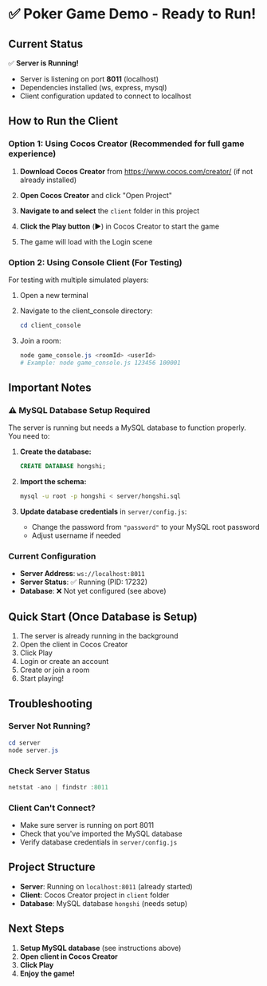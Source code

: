 # ✅ Poker Game Demo - Ready to Run!

## Current Status

✅ **Server is Running!**
- Server is listening on port **8011** (localhost)
- Dependencies installed (ws, express, mysql)
- Client configuration updated to connect to localhost

## How to Run the Client

### Option 1: Using Cocos Creator (Recommended for full game experience)

1. **Download Cocos Creator** from https://www.cocos.com/creator/ (if not already installed)

2. **Open Cocos Creator** and click "Open Project"

3. **Navigate to and select** the `client` folder in this project

4. **Click the Play button** (▶️) in Cocos Creator to start the game

5. The game will load with the Login scene

### Option 2: Using Console Client (For Testing)

For testing with multiple simulated players:

1. Open a new terminal
2. Navigate to the client_console directory:
   ```powershell
   cd client_console
   ```

3. Join a room:
   ```powershell
   node game_console.js <roomId> <userId>
   # Example: node game_console.js 123456 100001
   ```

## Important Notes

### ⚠️ MySQL Database Setup Required

The server is running but needs a MySQL database to function properly. You need to:

1. **Create the database:**
   ```sql
   CREATE DATABASE hongshi;
   ```

2. **Import the schema:**
   ```bash
   mysql -u root -p hongshi < server/hongshi.sql
   ```

3. **Update database credentials** in `server/config.js`:
   - Change the password from `"password"` to your MySQL root password
   - Adjust username if needed

### Current Configuration

- **Server Address**: `ws://localhost:8011`
- **Server Status**: ✅ Running (PID: 17232)
- **Database**: ❌ Not yet configured (see above)

## Quick Start (Once Database is Setup)

1. The server is already running in the background
2. Open the client in Cocos Creator
3. Click Play
4. Login or create an account
5. Create or join a room
6. Start playing!

## Troubleshooting

### Server Not Running?
```powershell
cd server
node server.js
```

### Check Server Status
```powershell
netstat -ano | findstr :8011
```

### Client Can't Connect?
- Make sure server is running on port 8011
- Check that you've imported the MySQL database
- Verify database credentials in `server/config.js`

## Project Structure

- **Server**: Running on `localhost:8011` (already started)
- **Client**: Cocos Creator project in `client` folder
- **Database**: MySQL database `hongshi` (needs setup)

## Next Steps

1. **Setup MySQL database** (see instructions above)
2. **Open client in Cocos Creator**
3. **Click Play**
4. **Enjoy the game!**
